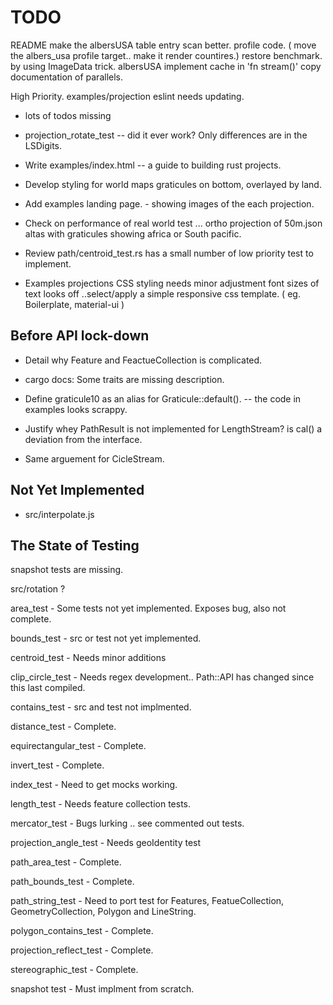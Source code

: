 # TODO

  README make the albersUSA table entry scan better.
  profile code. ( move the albers_usa profile target.. make it render countires.)
  restore benchmark. by using ImageData trick.
  albersUSA implement cache in 'fn stream()'
  copy documentation of parallels.

High Priority.
examples/projection eslint needs updating.

* lots of todos missing

* projection_rotate_test -- did it ever work?
  Only differences are in the LSDigits.

* Write examples/index.html -- a guide to building rust projects.

* Develop styling for world maps graticules on bottom, overlayed by land.

* Add examples landing page. - showing images of the each projection.

* Check on performance of real world test ... ortho projection of 50m.json altas
 with graticules showing africa or South pacific.

* Review  path/centroid_test.rs
    has a small number of low priority test to implement.

* Examples projections CSS styling needs minor adjustment font sizes of text
   looks off ..select/apply a simple responsive css template.
  ( eg. Boilerplate, material-ui )

## Before API lock-down

* Detail why Feature and FeactueCollection is complicated.

* cargo docs:
  Some traits are missing description.

* Define graticule10 as an alias for Graticule::default().
 -- the code in examples looks scrappy.

* Justify whey PathResult is not implemented for LengthStream? is cal() a deviation from the interface.

* Same arguement for CicleStream.

## Not Yet Implemented

* src/interpolate.js

## The State of Testing

snapshot tests are missing.

src/rotation ?

area_test - Some tests not yet implemented. Exposes bug, also not complete.

bounds_test - src or test not yet implemented.

centroid_test - Needs minor additions

clip_circle_test - Needs regex development.. Path::API has changed since this last compiled.

contains_test - src and test not implmented.

distance_test - Complete.

equirectangular_test - Complete.

invert_test - Complete.

index_test - Need to get mocks working.

length_test -  Needs feature collection tests.

mercator_test - Bugs lurking .. see commented out tests.

projection_angle_test  - Needs geoIdentity test

path_area_test - Complete.

path_bounds_test - Complete.

path_string_test - Need to port test for Features, FeatueCollection, GeometryCollection, Polygon and LineString.

polygon_contains_test - Complete.

projection_reflect_test - Complete.

stereographic_test - Complete.

snapshot test - Must implment from scratch.
